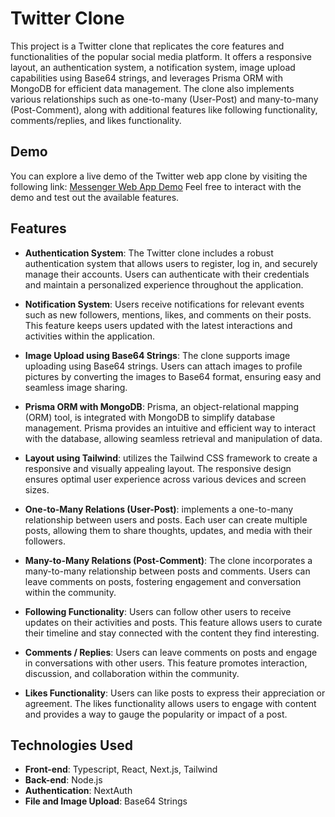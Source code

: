 # Twitter Clone

This project is a Twitter clone that replicates the core features and functionalities of the popular social media platform. It offers a responsive layout, an authentication system, a notification system, image upload capabilities using Base64 strings, and leverages Prisma ORM with MongoDB for efficient data management. The clone also implements various relationships such as one-to-many (User-Post) and many-to-many (Post-Comment), along with additional features like following functionality, comments/replies, and likes functionality.

## Demo

You can explore a live demo of the Twitter web app clone by visiting the following link: [Messenger Web App Demo](https://project-1-eta-wine.vercel.app/)
Feel free to interact with the demo and test out the available features.

## Features

- **Authentication System**: The Twitter clone includes a robust authentication system that allows users to register, log in, and securely manage their accounts. Users can authenticate with their credentials and maintain a personalized experience throughout the application.

- **Notification System**: Users receive notifications for relevant events such as new followers, mentions, likes, and comments on their posts. This feature keeps users updated with the latest interactions and activities within the application.

- **Image Upload using Base64 Strings**: The clone supports image uploading using Base64 strings. Users can attach images to profile pictures by converting the images to Base64 format, ensuring easy and seamless image sharing.

- **Prisma ORM with MongoDB**: Prisma, an object-relational mapping (ORM) tool, is integrated with MongoDB to simplify database management. Prisma provides an intuitive and efficient way to interact with the database, allowing seamless retrieval and manipulation of data.

- **Layout using Tailwind**:  utilizes the Tailwind CSS framework to create a responsive and visually appealing layout. The responsive design ensures optimal user experience across various devices and screen sizes.

- **One-to-Many Relations (User-Post)**:  implements a one-to-many relationship between users and posts. Each user can create multiple posts, allowing them to share thoughts, updates, and media with their followers.

- **Many-to-Many Relations (Post-Comment)**: The clone incorporates a many-to-many relationship between posts and comments. Users can leave comments on posts, fostering engagement and conversation within the community.

- **Following Functionality**: Users can follow other users to receive updates on their activities and posts. This feature allows users to curate their timeline and stay connected with the content they find interesting.

- **Comments / Replies**: Users can leave comments on posts and engage in conversations with other users. This feature promotes interaction, discussion, and collaboration within the community.

- **Likes Functionality**: Users can like posts to express their appreciation or agreement. The likes functionality allows users to engage with content and provides a way to gauge the popularity or impact of a post.

## Technologies Used

- **Front-end**: Typescript, React, Next.js, Tailwind
- **Back-end**: Node.js
- **Authentication**: NextAuth
- **File and Image Upload**: Base64 Strings
